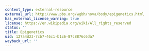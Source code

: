 ```yaml
---
content_type: external-resource
external_url: http://www.pbs.org/wgbh/nova/body/epigenetics.html
has_external_license_warning: true
license: https://en.wikipedia.org/wiki/All_rights_reserved
status: ''
title: Epigenetics
uid: 127a4d23-7cb7-46c1-b1c6-87c8876c6da7
wayback_url: ''
---
```

